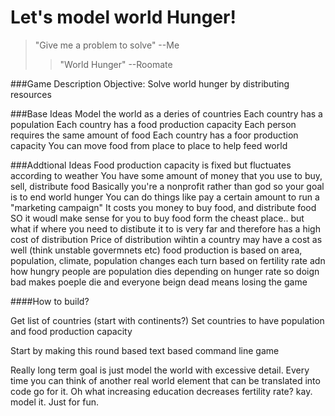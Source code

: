 # Let's model world Hunger!


>"Give me a problem to solve" --Me
>>"World Hunger" --Roomate


###Game Description
Objective: Solve world hunger by distributing resources

###Base Ideas
Model the world as a deries of countries
Each country has a population
Each country has a food production capacity
Each person requires the same amount of food
Each country has a foor production capacity
You can move food from place to place to help feed world



###Addtional Ideas
Food production capacity is fixed but fluctuates according to weather
You have some amount of money that you use to buy, sell, distribute food
Basically you're a nonprofit rather than god so your goal is to end world hunger
You can do things like pay a certain amount to run a "marketing campaign"
It costs you money to buy food, and distribute food
SO it woudl make sense for you to buy food form the cheast place.. 
but what if where you need to distibute it to is very far and therefore has a high cost 
of distribution
Price of distribution wihtin a country may have a cost as well (think unstable govermnets etc)
food production is based on area, population, climate,
population changes each turn based on fertility rate adn how hungry people are
population dies depending on hunger rate so doign bad makes poeple die and everyone beign dead means losing the game


####How to build?

Get list of countries (start with continents?)
Set countries to have population and food production capacity

Start by making this round based text based command line game


Really long term goal is just model the world with excessive detail.  Every time you can think of another real world element that can be translated into code go for it.  Oh what increasing education decreases fertility rate? kay. model it.  Just for fun. 
